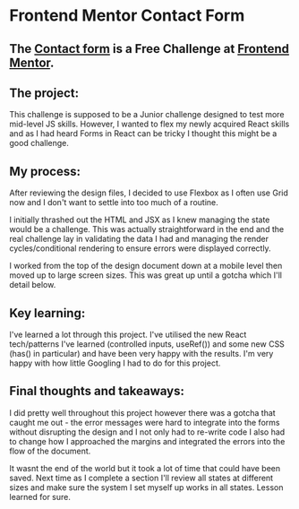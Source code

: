 # Frontend Mentor Contact Form

## The [Contact form](https://www.frontendmentor.io/challenges/contact-form--G-hYlqKJj) is a Free Challenge at [Frontend Mentor](https://www.frontendmentor.io/home).

## The project:

This challenge is supposed to be a Junior challenge designed to test more mid-level JS skills. However, I wanted to flex my newly acquired React skills and as I had heard Forms in React can be tricky I thought this might be a good challenge.

## My process:

After reviewing the design files, I decided to use Flexbox as I often use Grid now and I don't want to settle into too much of a routine.

I initially thrashed out the HTML and JSX as I knew managing the state would be a challenge. This was actually straightforward in the end and the real challenge lay in validating the data I had and managing the render cycles/conditional rendering to ensure errors were displayed correctly. 

I worked from the top of the design document down at a mobile level then moved up to large screen sizes. This was great up until a gotcha which I'll detail below.

## Key learning:

I've learned a lot through this project. I've utilised the new React tech/patterns I've learned (controlled inputs, useRef()) and some new CSS (has() in particular) and have been very happy with the results. I'm very happy with how little Googling I had to do for this project. 

## Final thoughts and takeaways:

I did pretty well throughout this project however there was a gotcha that caught me out - the error messages were hard to integrate into the forms without disrupting the design and I not only had to re-write code I also had to change how I approached the margins and integrated the errors into the flow of the document. 

It wasnt the end of the world but it took a lot of time that could have been saved. Next time as I complete a section I'll review all states at different sizes and make sure the system I set myself up works in all states. Lesson learned for sure. 
